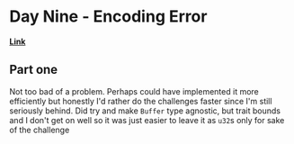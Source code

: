# Day Nine - Encoding Error

[**Link**](https://adventofcode.com/2020/day/9)

## Part one

Not too bad of a problem.
Perhaps could have implemented it more efficiently but honestly I'd rather do the challenges faster since I'm still seriously behind.
Did try and make `Buffer` type agnostic, but trait bounds and I don't get on well so it was just easier to leave it as `u32`s only for sake of the challenge
